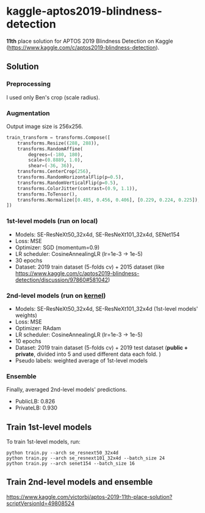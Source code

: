 # kaggle-aptos2019-blindness-detection
**11th** place solution for APTOS 2019 Blindness Detection on Kaggle (https://www.kaggle.com/c/aptos2019-blindness-detection).

## Solution
### Preprocessing
I used only Ben's crop (scale radius).

### Augmentation
Output image size is 256x256.
```python
train_transform = transforms.Compose([
    transforms.Resize((288, 288)),
    transforms.RandomAffine(
        degrees=(-180, 180),
        scale=(0.8889, 1.0),
        shear=(-36, 36)),
    transforms.CenterCrop(256),
    transforms.RandomHorizontalFlip(p=0.5),
    transforms.RandomVerticalFlip(p=0.5),
    transforms.ColorJitter(contrast=(0.9, 1.1)),
    transforms.ToTensor(),
    transforms.Normalize([0.485, 0.456, 0.406], [0.229, 0.224, 0.225]),
])
```

### 1st-level models (run on local)
- Models: SE-ResNeXt50\_32x4d, SE-ResNeXt101\_32x4d, SENet154
- Loss: MSE
- Optimizer: SGD (momentum=0.9)
- LR scheduler: CosineAnnealingLR (lr=1e-3 -> 1e-5)
- 30 epochs
- Dataset: 2019 train dataset (5-folds cv) + 2015 dataset (like https://www.kaggle.com/c/aptos2019-blindness-detection/discussion/97860#581042)

### 2nd-level models (run on [kernel](https://www.kaggle.com/uiiurz1/aptos-2019-14th-place-solution))
- Models: SE-ResNeXt50\_32x4d, SE-ResNeXt101\_32x4d (1st-level models' weights)
- Loss: MSE
- Optimizer: RAdam
- LR scheduler: CosineAnnealingLR (lr=1e-3 -> 1e-5)
- 10 epochs
- Dataset: 2019 train dataset (5-folds cv) + 2019 test dataset (**public + private**,  divided into 5 and used different data each fold. )
- Pseudo labels: weighted average of 1st-level models

### Ensemble
Finally, averaged 2nd-level models' predictions.

- PublicLB: 0.826
- PrivateLB: 0.930

## Train 1st-level models
To train 1st-level models, run:

```
python train.py --arch se_resnext50_32x4d
python train.py --arch se_resnext101_32x4d --batch_size 24
python train.py --arch senet154 --batch_size 16
```

## Train 2nd-level models and ensemble
https://www.kaggle.com/victorbj/aptos-2019-11th-place-solution?scriptVersionId=49808524
